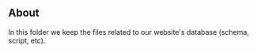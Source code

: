 ## About

  In this folder we keep the files related to our website's database (schema, script, etc).
